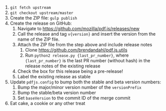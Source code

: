 1. `git fetch upstream`
1. `git checkout upstream/master`
1. Create the ZIP file: `gulp publish`
1. Create the release on GitHub:
    1. Navigate to https://github.com/mozilla/pdf.js/releases/new
    1. Call the release and tag `v{version}` and insert the version from the name of the ZIP file.
    1. Attach the ZIP file from the step above and include release notes
        1. Clone https://github.com/brendandahl/pdf.js.utils
        2. Run `python2 release.py {last_pr_number}`, where `{last_pr_number}` is the last PR number (without hash) in the release notes of the existing release
    1. Check the box for this release being a pre-release!
    1. Label the existing release as stable
1. Update `pdfjs.config` to bump both the stable and beta version numbers:
    1. Bump the major/minor version number of the `versionPrefix`
    1. Bump the stable/beta version number
    1. Set `baseVersion` to the commit ID of the merge commit
1. Eat cake, a cookie or any other treat